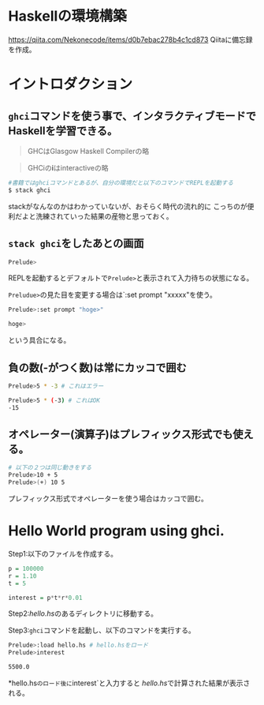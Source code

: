 # Haskellの環境構築

https://qiita.com/Nekonecode/items/d0b7ebac278b4c1cd873
Qiitaに備忘録を作成。

# イントロダクション

## `ghci`コマンドを使う事で、インタラクティブモードでHaskellを学習できる。

> GHCはGlasgow Haskell Compilerの略

> GHCiの**i**はinteractiveの略

```bash
#書籍ではghciコマンドとあるが、自分の環境だと以下のコマンドでREPLを起動する
$ stack ghci
```

stackがなんなのかはわかっていないが、おそらく時代の流れ的に
こっちのが便利だよと洗練されていった結果の産物と思っておく。

## `stack ghci`をしたあとの画面

```bash
Prelude>
```

REPLを起動するとデフォルトで`Prelude>`と表示されて入力待ちの状態になる。

`Preludue>`の見た目を変更する場合は`:set prompt "xxxxx"を使う。

```bash
Prelude>:set prompt "hoge>"

hoge>
```

という具合になる。

## 負の数(-がつく数)は常にカッコで囲む

```bash
Prelude>5 * -3 # これはエラー

Prelude>5 * (-3) # これはOK
-15
```

## オペレーター(演算子)はプレフィックス形式でも使える。

```bash
# 以下の２つは同じ動きをする
Prelude>10 + 5
Prelude>(+) 10 5
```

プレフィックス形式でオペレーターを使う場合はカッコで囲む。


# Hello World program using ghci.

Step1:以下のファイルを作成する。

```hello.hs
p = 100000
r = 1.10
t = 5

interest = p*t*r*0.01
```

Step2:*hello.hs*のあるディレクトリに移動する。

Step3:`ghci`コマンドを起動し、以下のコマンドを実行する。

```bash
Prelude>:load hello.hs # hello.hsをロード
Prelude>interest

5500.0
```

*hello.hs`のロード後に`interest`と入力すると
*hello.hs*で計算された結果が表示される。


